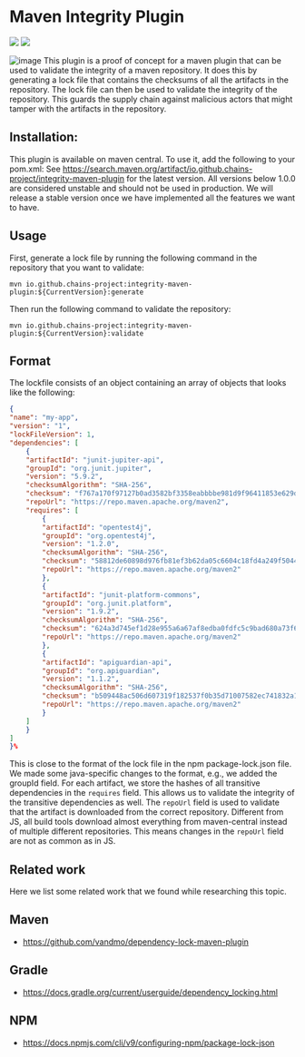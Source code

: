 
# Maven Integrity Plugin
<p align="left">
	<a href="https://img.shields.io/badge/semver-2.0.0-blue" alt=SemVersion">
		<img src="https://img.shields.io/badge/semver-2.0.0-blue" /></a>
	<a href="https://maven-badges.herokuapp.com/maven-central/io.github.chains-project/integrity-maven-plugin/badge.png?gav=true" alt=Maven-Central">
		<img src="https://maven-badges.herokuapp.com/maven-central/io.github.chains-project/integrity-maven-plugin/badge.png?gav=true" /></a>
</p>


![image](https://user-images.githubusercontent.com/25300639/213881088-0c5abda8-9722-40d0-9e25-17558e63b0da.png)
This plugin is a proof of concept for a maven plugin that can be used to validate the integrity of a maven repository. It does this by generating a lock file that contains the checksums of all the artifacts in the repository. The lock file can then be used to validate the integrity of the repository.
This guards the supply chain against malicious actors that might tamper with the artifacts in the repository.

## Installation:

This plugin is available on maven central. To use it, add the following to your pom.xml:
See https://search.maven.org/artifact/io.github.chains-project/integrity-maven-plugin for the latest version.
All versions below 1.0.0 are considered unstable and should not be used in production.
We will release a stable version once we have implemented all the features we want to have.


## Usage
First, generate a lock file by running the following command in the repository that you want to validate:

```
mvn io.github.chains-project:integrity-maven-plugin:${CurrentVersion}:generate
```

Then run the following command to validate the repository:

```
mvn io.github.chains-project:integrity-maven-plugin:${CurrentVersion}:validate
```

## Format

The lockfile consists of an object containing an array of objects that looks like the following:

```json
{
"name": "my-app",
"version": "1",
"lockFileVersion": 1,
"dependencies": [
	{
	"artifactId": "junit-jupiter-api",
	"groupId": "org.junit.jupiter",
	"version": "5.9.2",
	"checksumAlgorithm": "SHA-256",
	"checksum": "f767a170f97127b0ad3582bf3358eabbbbe981d9f96411853e629d9276926fd5",
	"repoUrl": "https://repo.maven.apache.org/maven2",
	"requires": [
		{
		"artifactId": "opentest4j",
		"groupId": "org.opentest4j",
		"version": "1.2.0",
		"checksumAlgorithm": "SHA-256",
		"checksum": "58812de60898d976fb81ef3b62da05c6604c18fd4a249f5044282479fc286af2",
		"repoUrl": "https://repo.maven.apache.org/maven2"
		},
		{
		"artifactId": "junit-platform-commons",
		"groupId": "org.junit.platform",
		"version": "1.9.2",
		"checksumAlgorithm": "SHA-256",
		"checksum": "624a3d745ef1d28e955a6a67af8edba0fdfc5c9bad680a73f67a70bb950a683d",
		"repoUrl": "https://repo.maven.apache.org/maven2"
		},
		{
		"artifactId": "apiguardian-api",
		"groupId": "org.apiguardian",
		"version": "1.1.2",
		"checksumAlgorithm": "SHA-256",
		"checksum": "b509448ac506d607319f182537f0b35d71007582ec741832a1f111e5b5b70b38",
		"repoUrl": "https://repo.maven.apache.org/maven2"
		}
	]
	}
]
}%
```
This is close to the format of the lock file in the npm package-lock.json file.
We made some java-specific changes to the format, e.g., we added the groupId field.
For each artifact, we store the hashes of all transitive dependencies in the `requires` field.
This allows us to validate the integrity of the transitive dependencies as well.
The `repoUrl` field is used to validate that the artifact is downloaded from the correct repository.
Different from JS, all build tools download almost everything from maven-central instead of multiple different repositories.
This means changes in the `repoUrl` field are not as common as in JS.


## Related work
Here we list some related work that we found while researching this topic.
## Maven
- https://github.com/vandmo/dependency-lock-maven-plugin
##  Gradle
- https://docs.gradle.org/current/userguide/dependency_locking.html
## NPM
- https://docs.npmjs.com/cli/v9/configuring-npm/package-lock-json
